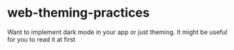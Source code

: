 # web-theming-practices
Want to implement dark mode in your app or just theming. It might be useful for you to read it at first
